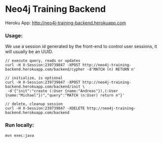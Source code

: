 # Neo4j Training Backend
    
Heroku App: http://neo4j-training-backend.herokuapp.com


### Usage:

We use a session id generated by the front-end to control user sessions, it will usually be an UUID.

````
// execute query, reads or updates
curl -H X-Session:239739847 -XPOST http://neo4j-training-backend.herokuapp.com/backend/cypher -d'MATCH (n) RETURN n'

// initialize, is optional
curl -H X-Session:239739847 -XPOST http://neo4j-training-backend.herokuapp.com/backend/init \
 -d'{"init":"create (:User {name:"Andreas"}),(:User {name:"Michael"})","query":"MATCH (n:User) return n"}'

// delete, cleanup session
curl -H X-Session:239739847 -XDELETE http://neo4j-training-backend.herokuapp.com/backend

````

### Run locally:

````
mvn exec:java
````
